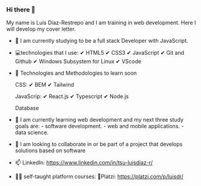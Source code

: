 ### Hi there 👋

My name is Luis Diaz-Restrepo and I am training in web development. Here I will develop my cover letter.

<!--
**ludirez/ludirez** is a ✨ _special_ ✨ repository because its `README.md` (this file) appears on your GitHub profile.

Here are some ideas to get you started:-->

- 🔭 I am currently studying to be a full stack Developer with JavaScript.

- 💻technologies that I use:
    ✔ HTML5
    ✔ CSS3
    ✔ JavaScript
    ✔ Git and Github
    ✔ Windows Subsystem for Linux
    ✔ VScode

- 📌 Technologies and Methodologies to learn soon

    CSS:
        ✔ BEM
        ✔ Tailwind
    
    JavaScrip:
        ✔ React.js
        ✔ Typescript
        ✔ Node.js
    
    Database


- 🌱 I am currently learning web development and my next three study goals are:
        - software development.
        - web and mobile applications.
        - data science.

- 🤝 I am looking to collaborate in or be part of a project that develops solutions based on software

- 📫 LinkedIn: https://www.linkedin.com/in/tsu-luisdiaz-r/

- 👨‍🎓 self-taught platform courses:
    💚Platzi: https://platzi.com/p/luisdr/


